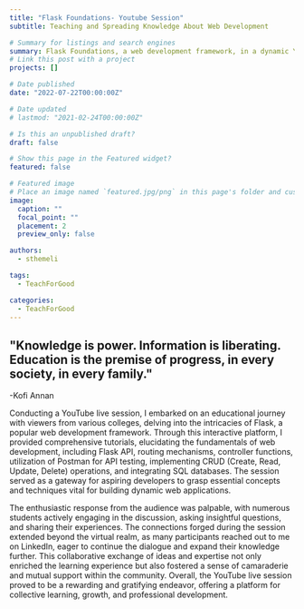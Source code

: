 ```yaml
---
title: "Flask Foundations- Youtube Session"
subtitle: Teaching and Spreading Knowledge About Web Development

# Summary for listings and search engines
summary: Flask Foundations, a web development framework, in a dynamic YouTube session. Explore Flask API, routing, Postman testing, CRUD operations, and SQL integration.
# Link this post with a project
projects: []

# Date published
date: "2022-07-22T00:00:00Z"

# Date updated
# lastmod: "2021-02-24T00:00:00Z"

# Is this an unpublished draft?
draft: false

# Show this page in the Featured widget?
featured: false

# Featured image
# Place an image named `featured.jpg/png` in this page's folder and customize its options here.
image:
  caption: ""
  focal_point: ""
  placement: 2
  preview_only: false

authors:
  - sthemeli

tags:
  - TeachForGood

categories:
  - TeachForGood
---
```


## "Knowledge is power. Information is liberating. Education is the premise of progress, in every society, in every family."

-Kofi Annan

Conducting a YouTube live session, I embarked on an educational journey with viewers from various colleges, delving into the intricacies of Flask, a popular web development framework. Through this interactive platform, I provided comprehensive tutorials, elucidating the fundamentals of web development, including Flask API, routing mechanisms, controller functions, utilization of Postman for API testing, implementing CRUD (Create, Read, Update, Delete) operations, and integrating SQL databases. The session served as a gateway for aspiring developers to grasp essential concepts and techniques vital for building dynamic web applications.

The enthusiastic response from the audience was palpable, with numerous students actively engaging in the discussion, asking insightful questions, and sharing their experiences. The connections forged during the session extended beyond the virtual realm, as many participants reached out to me on LinkedIn, eager to continue the dialogue and expand their knowledge further. This collaborative exchange of ideas and expertise not only enriched the learning experience but also fostered a sense of camaraderie and mutual support within the community. Overall, the YouTube live session proved to be a rewarding and gratifying endeavor, offering a platform for collective learning, growth, and professional development.
